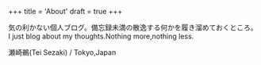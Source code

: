 +++
title = 'About'
draft = true
+++


気の利かない個人ブログ。備忘録未満の散逸する何かを履き溜めておくところ。  
I just blog about my thoughts.Nothing more,nothing less.


瀬崎鵜(Tei Sezaki) / Tokyo,Japan
